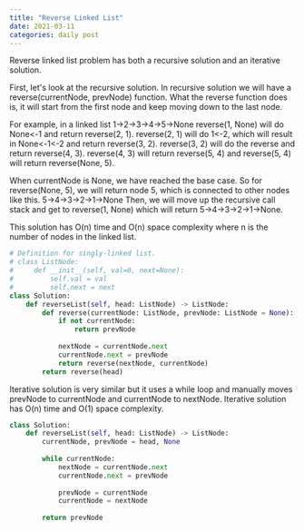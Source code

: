 ```yaml
---
title: "Reverse Linked List"
date: 2021-03-11
categories: daily post
---
```

Reverse linked list problem has both a recursive solution and an iterative solution.

First, let's look at the recursive solution.
In recursive solution we will have a reverse(currentNode, prevNode) function. What the reverse function does is, it will start from the first node and keep moving down to the last node. 

For example, in a linked list 1->2->3->4->5->None
reverse(1, None) will do None<-1 and return reverse(2, 1).
reverse(2, 1) will do 1<-2, which will result in None<-1<-2 and return reverse(3, 2).
reverse(3, 2) will do the reverse and return reverse(4, 3).
reverse(4, 3) will return reverse(5, 4) and reverse(5, 4) will return reverse(None, 5).

When currentNode is None, we have reached the base case. So for reverse(None, 5), we will
return node 5, which is connected to other nodes like this.
5->4->3->2->1->None
Then, we will move up the recursive call stack and get to reverse(1, None) which will return 5->4->3->2->1->None. 

This solution has O(n) time and O(n) space complexity where n is the number of nodes in the linked list. 

```python
# Definition for singly-linked list.
# class ListNode:
#     def __init__(self, val=0, next=None):
#         self.val = val
#         self.next = next
class Solution:
    def reverseList(self, head: ListNode) -> ListNode:
        def reverse(currentNode: ListNode, prevNode: ListNode = None):
            if not currentNode:
                return prevNode
            
            nextNode = currentNode.next
            currentNode.next = prevNode
            return reverse(nextNode, currentNode)
        return reverse(head)
```
Iterative solution is very similar but it uses a while loop and manually moves prevNode to currentNode and currentNode to nextNode. 
Iterative solution has O(n) time and O(1) space complexity.

```python
class Solution:
    def reverseList(self, head: ListNode) -> ListNode:
        currentNode, prevNode = head, None
        
        while currentNode:
            nextNode = currentNode.next
            currentNode.next = prevNode
            
            prevNode = currentNode
            currentNode = nextNode
            
        return prevNode
```
